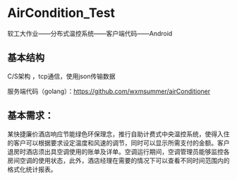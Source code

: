 # AirCondition_Test
软工大作业——分布式温控系统——客户端代码——Android

## 基本结构
C/S架构 ，tcp通信，使用json传输数据

服务端代码（golang）：https://github.com/wxmsummer/airConditioner



## 基本需求：     
某快捷廉价酒店响应节能绿色环保理念，推行自助计费式中央温控系统，使得入住的客户可以根据要求设定温度和风速的调节，同时可以显示所需支付的金额。客户退房时酒店须出具空调使用的账单及详单。空调运行期间，空调管理员能够监控各房间空调的使用状态，此外，酒店经理在需要的情况下可以查看不同时间范围内的格式化统计报表。
